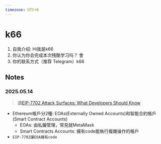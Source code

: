 ```yaml
---
timezone: UTC+8
---
```


# k66

1. 自我介绍: Hi我是k66
2. 你认为你会完成本次残酷学习吗？   會
3. 你的联系方式（推荐 Telegram）k66

## Notes

<!-- Content_START -->

### 2025.05.14
> 讀[EIP-7702 Attack Surfaces: What Developers Should Know](https://www.nethermind.io/blog/eip-7702-attack-surfaces-what-developers-should-know)
+ Ethereum帳戶分2種: EOAs(Externally Owned Accounts)和智能合約帳戶(Smart Contract Accounts)
  + EOAs: 由私鑰管理，常見就MetaMask
  + Smart Contracts Accounts: 擁有code能執行複雜操作的帳戶
+ `EIP-7702讓EOA擁有code`

<!-- Content_END -->
